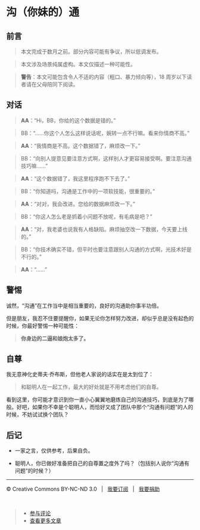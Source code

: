 # 沟（你妹的）通

## 前言

> 本文完成于数月之前。部分内容可能有争议，所以低调发布。

> 本文涉及场景纯属虚构。本文仅描述一种可能性。

> **警告**：本文可能包含令人不适的内容（粗口、暴力倾向等），18 周岁以下读者请在父母陪同下阅读。

## 对话

> **AA**：“Hi，BB，你给的这个数据是错的。”

> BB：“……你这个人怎么这样说话呢，婉转一点不行嘛。看来你情商不高。”

> **AA**：“我情商是不高。这个数据错了，麻烦改一下。”

> BB：“向别人提意见要注意方式啊，这样别人才更容易接受啊。要注意沟通技巧嘛……”

> **AA**：“这个数据错了，我这里程序跑不下去了。”

> BB：“你知道吗，沟通是工作中的一项软技能，很重要的。”

> **AA**：“对对，我会改进。您给的数据麻烦改一下。”

> BB：“你这人怎么老是抓着小问题不放呢，有毛病是吧？”

> **AA**：“对，我老婆也说我有人格缺陷。麻烦抽空改一下数据，今天要上线的。”

> BB：“你技术确实不错，但平时也要注意跟别人沟通的方式啊，光技术好是不行的。”

> **AA**：“……”

## 警惕

诚然，“沟通”在工作当中是相当重要的，良好的沟通助你事半功倍。

但是朋友，我忍不住要提醒你，如果无论你怎样努力改进，却似乎总是没有起色的时候，你最好警惕一种可能性：

> **你身边的二逼和娘炮太多了。**

## 自尊

我无意神化史蒂夫·乔布斯，但他老人家说的话实在是太到位了：

> 和聪明人在一起工作，最大的好处就是不用考虑他们的自尊。

看到这里，你可能才意识到你一直小心翼翼地磨炼自己的沟通技巧，到底是为了哪般。好吧，如果你不幸是个聪明人，而恰好又成了团队中那个“沟通有问题”的人的时候，不妨试试换个团队？

## 后记

* 一家之言，仅供参考，后果自负。

* 聪明人，你已做好准备把自己的自尊置之度外了吗？（包括别人说你“沟通有问题”的时候？）

***

&copy; Creative Commons BY-NC-ND 3.0 &nbsp; | &nbsp; [我要订阅](http://www.cssmagic.net/blog/subscribe) &nbsp; | &nbsp; [我要捐助](http://www.cssmagic.net/blog/donate)

&nbsp;
> * [参与评论](https://github.com/cssmagic/blog/issues/40)
> * [查看更多文章](https://github.com/cssmagic/blog/issues?state=open)
